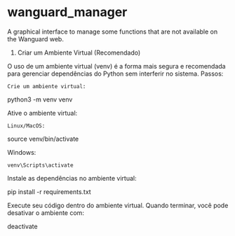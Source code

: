 # wanguard_manager
A graphical interface to manage some functions that are not available on the Wanguard web.


1. Criar um Ambiente Virtual (Recomendado)

O uso de um ambiente virtual (venv) é a forma mais segura e recomendada para gerenciar dependências do Python sem interferir no sistema.
Passos:

    Crie um ambiente virtual:

python3 -m venv venv

Ative o ambiente virtual:

    Linux/MacOS:

source venv/bin/activate

Windows:

    venv\Scripts\activate

Instale as dependências no ambiente virtual:

pip install -r requirements.txt

Execute seu código dentro do ambiente virtual. Quando terminar, você pode desativar o ambiente com:

deactivate
